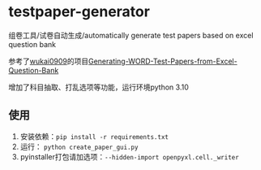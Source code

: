 # testpaper-generator
组卷工具/试卷自动生成/automatically generate test papers based on excel question bank

参考了[wukai0909](https://github.com/wukai0909)的项目[Generating-WORD-Test-Papers-from-Excel-Question-Bank](https://github.com/wukai0909/Generating-WORD-Test-Papers-from-Excel-Question-Bank)

增加了科目抽取、打乱选项等功能，运行环境python 3.10

## 使用

1. 安装依赖：`pip install -r requirements.txt`
2. 运行： `python create_paper_gui.py`
3. pyinstaller打包请加选项：`--hidden-import openpyxl.cell._writer`